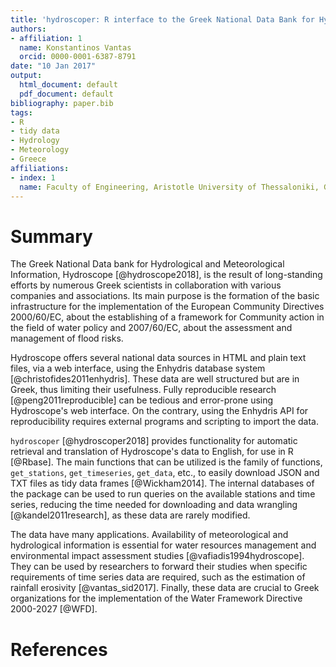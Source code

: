 ```yaml
---
title: 'hydroscoper: R interface to the Greek National Data Bank for Hydrological and Meteorological Information'
authors:
- affiliation: 1
  name: Konstantinos Vantas
  orcid: 0000-0001-6387-8791
date: "10 Jan 2017"
output:
  html_document: default
  pdf_document: default
bibliography: paper.bib
tags:
- R
- tidy data
- Hydrology
- Meteorology
- Greece
affiliations:
- index: 1
  name: Faculty of Engineering, Aristotle University of Thessaloniki, Greece
---
```


# Summary

The Greek National Data bank for Hydrological and Meteorological Information, Hydroscope [@hydroscope2018], is the result of long-standing efforts by numerous Greek scientists in collaboration with various companies and associations. Its main purpose is the formation of the basic infrastructure for the implementation of the European Community Directives 2000/60/EC, about the establishing of a framework for Community action in the field of water policy and 2007/60/EC, about the assessment and management of flood risks.

Hydroscope offers several national data sources in HTML and plain text files, via a web interface, using the Enhydris database system [@christofides2011enhydris]. These data are well structured but are in Greek, thus limiting their usefulness. Fully reproducible research [@peng2011reproducible] can be tedious and error-prone using Hydroscope's web interface. On the contrary, using the Enhydris API for reproducibility requires external programs and scripting to import the data.

`hydroscoper` [@hydroscoper2018] provides functionality for automatic retrieval and translation of Hydroscope's data to English, for use in R [@Rbase]. The main functions that can be utilized is the family of functions, `get_stations`, `get_timeseries`, `get_data`, etc., to easily download JSON and TXT files as tidy data frames [@Wickham2014]. The internal databases of the package can be used to run queries on the available stations and time series, reducing the time needed for downloading and data wrangling [@kandel2011research], as these data are rarely modified.

The data have many applications. Availability of meteorological and hydrological information is essential for water resources management and environmental impact assessment studies [@vafiadis1994hydroscope]. They can be used by researchers to forward their studies when specific requirements of time series data are required, such as the estimation of rainfall erosivity [@vantas_sid2017]. Finally, these data are crucial to Greek organizations for the implementation of the Water Framework Directive 2000-2027 [@WFD].


# References

